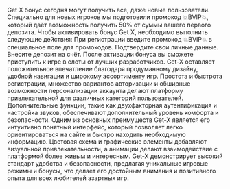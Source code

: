 Get X бонус сегодня могут получить все, даже новые пользователи. Специально для новых игроков мы подготовили промокод 💥BVIP💥, который даёт возможность получить 50% от суммы вашего первого депозита.
Чтобы активировать бонус Get X, необходимо выполнить следующие действия:
При регистрации введите промокод 💥BVIP💥 в специальное поле для промокодов.
Подтвердите свои личные данные.
Внесите депозит на счёт.
После активации бонуса вы сможете приступить к игре в слоты от лучших разработчиков.
Get-X оставляет положительное впечатление благодаря продуманному дизайну, удобной навигации и широкому ассортименту игр. Простота и быстрота регистрации, множество вариантов авторизации и обширные возможности персонализации аккаунта делают платформу привлекательной для различных категорий пользователей. Дополнительные функции, такие как двухфакторная аутентификация и настройка звуков, обеспечивают дополнительный уровень комфорта и безопасности.
Одним из основных преимуществ Get-X является его интуитивно понятный интерфейс, который позволяет легко ориентироваться на сайте и быстро находить необходимую информацию. Цветовая схема и графические элементы добавляют визуальной привлекательности, а анимации делают взаимодействие с платформой более живым и интересным.
Get-X демонстрирует высокий стандарт удобства и безопасности, предлагая уникальные игровые режимы и бонусы, что делает его достойным внимания и позитивного опыта для всех любителей азартных игр.
